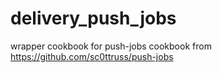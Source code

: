 # delivery_push_jobs
wrapper cookbook for push-jobs cookbook from https://github.com/sc0ttruss/push-jobs
